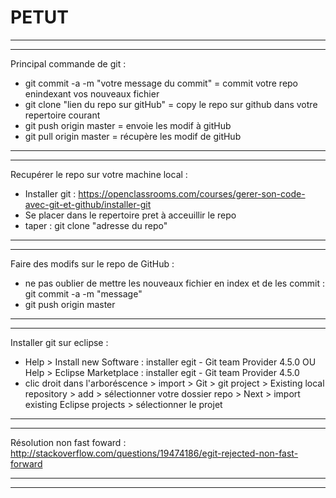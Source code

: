 # PETUT

****************************************************************************************************************************************
****************************************************************************************************************************************

Principal commande de git :
  - git commit -a -m "votre message du commit" = commit votre repo enindexant vos nouveaux fichier
  - git clone "lien du repo sur gitHub" = copy le repo sur github dans votre repertoire courant
  - git push origin master = envoie les modif à gitHub
  - git pull origin master = récupère les modif de gitHub
 
****************************************************************************************************************************************
****************************************************************************************************************************************

Recupérer le repo sur votre machine local :
  - Installer git : https://openclassrooms.com/courses/gerer-son-code-avec-git-et-github/installer-git
  - Se placer dans le repertoire pret à acceuillir le repo
  - taper : git clone "adresse du repo"
  
****************************************************************************************************************************************
****************************************************************************************************************************************

Faire des modifs sur le repo de GitHub :
  - ne pas oublier de mettre les nouveaux fichier en index et de les commit : git commit -a -m "message"
  - git push origin master

****************************************************************************************************************************************
****************************************************************************************************************************************

Installer git sur eclipse :
  - Help > Install new Software : installer egit - Git team Provider 4.5.0 OU Help > Eclipse Marketplace : installer egit - Git team Provider 4.5.0
  - clic droit dans l'arboréscence > import > Git > git project > Existing local repository > add > sélectionner votre dossier repo > Next > import existing Eclipse projects > sélectionner le projet
  
****************************************************************************************************************************************
****************************************************************************************************************************************

Résolution non fast foward :
  http://stackoverflow.com/questions/19474186/egit-rejected-non-fast-forward
  
****************************************************************************************************************************************
****************************************************************************************************************************************

